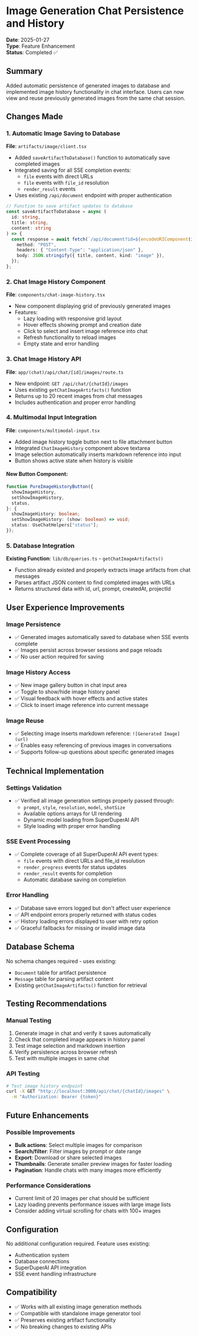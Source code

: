 # Image Generation Chat Persistence and History

**Date**: 2025-01-27  
**Type**: Feature Enhancement  
**Status**: Completed ✅

## Summary

Added automatic persistence of generated images to database and implemented image history functionality in chat interface. Users can now view and reuse previously generated images from the same chat session.

## Changes Made

### 1. Automatic Image Saving to Database

**File**: `artifacts/image/client.tsx`

- Added `saveArtifactToDatabase()` function to automatically save completed images
- Integrated saving for all SSE completion events:
  - `file` events with direct URLs
  - `file` events with `file_id` resolution
  - `render_result` events
- Uses existing `/api/document` endpoint with proper authentication

```typescript
// Function to save artifact updates to database
const saveArtifactToDatabase = async (
  id: string,
  title: string,
  content: string
) => {
  const response = await fetch(`/api/document?id=${encodeURIComponent(id)}`, {
    method: "POST",
    headers: { "Content-Type": "application/json" },
    body: JSON.stringify({ title, content, kind: "image" }),
  });
};
```

### 2. Chat Image History Component

**File**: `components/chat-image-history.tsx`

- New component displaying grid of previously generated images
- Features:
  - Lazy loading with responsive grid layout
  - Hover effects showing prompt and creation date
  - Click to select and insert image reference into chat
  - Refresh functionality to reload images
  - Empty state and error handling

### 3. Chat Image History API

**File**: `app/(chat)/api/chat/[id]/images/route.ts`

- New endpoint: `GET /api/chat/{chatId}/images`
- Uses existing `getChatImageArtifacts()` function
- Returns up to 20 recent images from chat messages
- Includes authentication and proper error handling

### 4. Multimodal Input Integration

**File**: `components/multimodal-input.tsx`

- Added image history toggle button next to file attachment button
- Integrated `ChatImageHistory` component above textarea
- Image selection automatically inserts markdown reference into input
- Button shows active state when history is visible

#### New Button Component:

```typescript
function PureImageHistoryButton({
  showImageHistory,
  setShowImageHistory,
  status,
}: {
  showImageHistory: boolean;
  setShowImageHistory: (show: boolean) => void;
  status: UseChatHelpers["status"];
});
```

### 5. Database Integration

**Existing Function**: `lib/db/queries.ts` - `getChatImageArtifacts()`

- Function already existed and properly extracts image artifacts from chat messages
- Parses artifact JSON content to find completed images with URLs
- Returns structured data with id, url, prompt, createdAt, projectId

## User Experience Improvements

### Image Persistence

- ✅ Generated images automatically saved to database when SSE events complete
- ✅ Images persist across browser sessions and page reloads
- ✅ No user action required for saving

### Image History Access

- ✅ New image gallery button in chat input area
- ✅ Toggle to show/hide image history panel
- ✅ Visual feedback with hover effects and active states
- ✅ Click to insert image reference into current message

### Image Reuse

- ✅ Selecting image inserts markdown reference: `![Generated Image](url)`
- ✅ Enables easy referencing of previous images in conversations
- ✅ Supports follow-up questions about specific generated images

## Technical Implementation

### Settings Validation

- ✅ Verified all image generation settings properly passed through:
  - `prompt`, `style`, `resolution`, `model`, `shotSize`
  - Available options arrays for UI rendering
  - Dynamic model loading from SuperDuperAI API
  - Style loading with proper error handling

### SSE Event Processing

- ✅ Complete coverage of all SuperDuperAI API event types:
  - `file` events with direct URLs and file_id resolution
  - `render_progress` events for status updates
  - `render_result` events for completion
  - Automatic database saving on completion

### Error Handling

- ✅ Database save errors logged but don't affect user experience
- ✅ API endpoint errors properly returned with status codes
- ✅ History loading errors displayed to user with retry option
- ✅ Graceful fallbacks for missing or invalid image data

## Database Schema

No schema changes required - uses existing:

- `Document` table for artifact persistence
- `Message` table for parsing artifact content
- Existing `getChatImageArtifacts()` function for retrieval

## Testing Recommendations

### Manual Testing

1. Generate image in chat and verify it saves automatically
2. Check that completed image appears in history panel
3. Test image selection and markdown insertion
4. Verify persistence across browser refresh
5. Test with multiple images in same chat

### API Testing

```bash
# Test image history endpoint
curl -X GET "http://localhost:3000/api/chat/{chatId}/images" \
  -H "Authorization: Bearer {token}"
```

## Future Enhancements

### Possible Improvements

- **Bulk actions**: Select multiple images for comparison
- **Search/filter**: Filter images by prompt or date range
- **Export**: Download or share selected images
- **Thumbnails**: Generate smaller preview images for faster loading
- **Pagination**: Handle chats with many images more efficiently

### Performance Considerations

- Current limit of 20 images per chat should be sufficient
- Lazy loading prevents performance issues with large image lists
- Consider adding virtual scrolling for chats with 100+ images

## Configuration

No additional configuration required. Feature uses existing:

- Authentication system
- Database connections
- SuperDuperAI API integration
- SSE event handling infrastructure

## Compatibility

- ✅ Works with all existing image generation methods
- ✅ Compatible with standalone image generator tool
- ✅ Preserves existing artifact functionality
- ✅ No breaking changes to existing APIs
